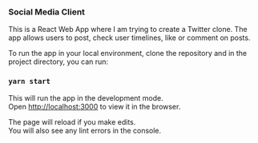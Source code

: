 
### Social Media Client

This is a React Web App where I am trying to create a Twitter clone.
The app allows users to post, check user timelines, like or comment on posts.

To run the app in your local environment, clone the repository and in the project directory, you can run:

### `yarn start`

This will run the app in the development mode.<br />
Open [http://localhost:3000](http://localhost:3000) to view it in the browser.

The page will reload if you make edits.<br />
You will also see any lint errors in the console.


